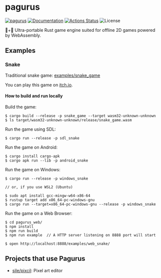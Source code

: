 pagurus
========

[![pagurus](https://img.shields.io/crates/v/pagurus.svg)](https://crates.io/crates/pagurus)
[![Documentation](https://docs.rs/pagurus/badge.svg)](https://docs.rs/pagurus)
[![Actions Status](https://github.com/sile/pagurus/workflows/CI/badge.svg)](https://github.com/sile/pagurus/actions)
![License](https://img.shields.io/crates/l/pagurus)

🐚+🦞 Ultra-portable Rust game engine suited for offline 2D games powered by WebAssembly.

Examples
--------

### Snake

Traditional snake game: [examples/snake_game](examples/snake_game)

You can play this game on [itch.io](https://reduls.itch.io/snake).

#### How to build and run locally

Build the game:
```console
$ cargo build --release -p snake_game --target wasm32-unknown-unknown
$ ls target/wasm32-unknown-unknown/release/snake_game.wasm
```

Run the game using SDL:
```console
$ cargo run --release -p sdl_snake
```

Run the game on Android:
```console
$ cargo install cargo-apk
$ cargo apk run --lib -p android_snake
```

Run the game on Windows:
```console
$ cargo run --release -p windows_snake

// or, if you use WSL2 (Ubuntu)

$ sudo apt install gcc-mingw-w64-x86-64
$ rustup target add x86_64-pc-windows-gnu
$ cargo run --target=x86_64-pc-windows-gnu --release -p windows_snake
```

Run the game on a Web Browser:
```console
$ cd pagurus_web/
$ npm install
$ npm run build
$ npm run example  // A HTTP server listening on 8888 port will start

$ open http://localhost:8888/examples/web_snake/
```

Projects that use Pagurus
-------------------------

- [sile/pixcil](https://github.com/sile/pixcil): Pixel art editor
